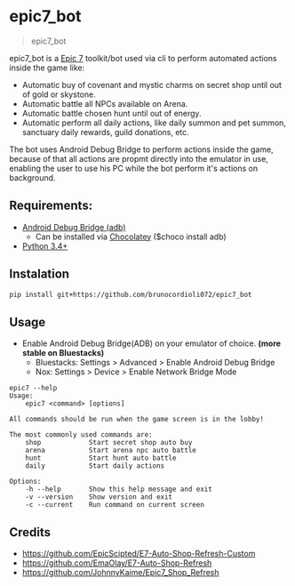 # epic7_bot
> epic7_bot

epic7_bot is a [Epic 7](https://epic7.smilegatemegaport.com/) toolkit/bot used via cli to perform automated actions inside the game like:

- Automatic buy of covenant and mystic charms on secret shop until out of gold or skystone.
- Automatic battle all NPCs available on Arena.
- Automatic battle chosen hunt until out of energy.
- Automatic perform all daily actions, like daily summon and pet summon, sanctuary daily rewards, guild donations, etc.

The bot uses Android Debug Bridge to perform actions inside the game, because of that all actions are propmt directly into the emulator in use, enabling the user to use his PC while the bot perform it's actions on background. 

## Requirements:
- [Android Debug Bridge (adb)](https://developer.android.com/studio/command-line/adb)
    - Can be installed via [Chocolatey](https://chocolatey.org/) ($choco install adb)
- [Python 3.4+](https://www.python.org/downloads/release/python-392/)

## Instalation

```bash
pip install git+https://github.com/brunocordioli072/epic7_bot
```

## Usage

- Enable Android Debug Bridge(ADB) on your emulator of choice. **(more stable on Bluestacks)**
    - Bluestacks: Settings > Advanced > Enable Android Debug Bridge
    - Nox: Settings > Device > Enable Network Bridge Mode

```
epic7 --help
Usage:
    epic7 <command> [options]

All commands should be run when the game screen is in the lobby!

The most commonly used commands are:
    shop            Start secret shop auto buy
    arena           Start arena npc auto battle
    hunt            Start hunt auto battle
    daily           Start daily actions

Options:
    -h --help       Show this help message and exit
    -v --version    Show version and exit
    -c --current    Run command on current screen
```

## Credits

- https://github.com/EpicScipted/E7-Auto-Shop-Refresh-Custom
- https://github.com/EmaOlay/E7-Auto-Shop-Refresh
- https://github.com/JohnnyKaime/Epic7_Shop_Refresh